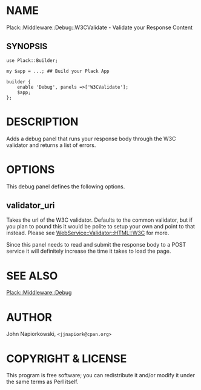 # NAME

Plack::Middleware::Debug::W3CValidate - Validate your Response Content

## SYNOPSIS

    use Plack::Builder;

    my $app = ...; ## Build your Plack App

    builder {
        enable 'Debug', panels =>['W3CValidate'];
        $app;
    };

# DESCRIPTION

Adds a debug panel that runs your response body through the W3C validator and
returns a list of errors.

# OPTIONS

This debug panel defines the following options.

## validator_uri

Takes the url of the W3C validator.  Defaults to the common validator, but if
you plan to pound this it would be polite to setup your own and point to that
instead.  Please see [WebService::Validator::HTML::W3C](http://search.cpan.org/perldoc?WebService::Validator::HTML::W3C) for more.

Since this panel needs to read and submit the response body to a POST service
it will definitely increase the time it takes to load the page.

# SEE ALSO

[Plack::Middleware::Debug](http://search.cpan.org/perldoc?Plack::Middleware::Debug)

# AUTHOR

John Napiorkowski, `<jjnapiork@cpan.org>`

# COPYRIGHT & LICENSE

This program is free software; you can redistribute it and/or modify
it under the same terms as Perl itself.